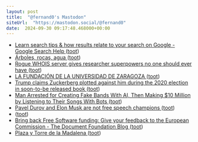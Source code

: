 ```yaml
---
layout: post
title:  "@fernand0's Mastodon"
siteUrl:  "https://mastodon.social/@fernand0"
date:  2024-09-30 09:17:48.468000+00:00
---
```

*  [Learn search tips & how results relate to your search on Google - Google Search Help ](https://support.google.com/websearch/answer/1056393) ([toot](https://mastodon.social/@fernand0/113225752146709130))
*  [Árboles, rocas, agua ](https://www.flickr.com/photos/fernand0/53993938198) ([toot](https://mastodon.social/@fernand0/113225622201629305))
*  [Rogue WHOIS server gives researcher superpowers no one should ever have ](https://arstechnica.com/security/2024/09/rogue-whois-server-gives-researcher-superpowers-no-one-should-ever-have) ([toot](https://mastodon.social/@fernand0/113225455486648106))
*  [LA FUNDACIÓN DE LA UNIVERSIDAD DE ZARAGOZA ](https://historiaragon.com/2017/05/24/la-fundacion-de-la-universidad-de-zaragoza) ([toot](https://mastodon.social/@fernand0/113225275984485158))
*  [Trump claims Zuckerberg plotted against him during the 2020 election in soon-to-be released book  ](https://www.politico.com/news/2024/08/28/trump-zuckerberg-election-book-00176639) ([toot](https://mastodon.social/@fernand0/113224573067920818))
*  [Man Arrested for Creating Fake Bands With AI, Then Making $10 Million by Listening to Their Songs With Bots ](https://futurism.com/man-arrested-fake-bands-streams-a) ([toot](https://mastodon.social/@fernand0/113223810504693198))
*  [Pavel Durov and Elon Musk are not free speech champions ](https://disconnect.blog/pavel-durov-and-elon-musk-are-not-free-speech-champions) ([toot](https://mastodon.social/@fernand0/113221981820609306))
*  [ ](https://mastodon.nu/@proteusbcn) ([toot](https://mastodon.social/@fernand0/113221836725581883))
*  [Bring back Free Software funding: Give your feedback to the European Commission - The Document Foundation Blog ](https://blog.documentfoundation.org/blog/2024/09/13/bring-back-free-software-funding-give-your-feedback-to-the-european-commission) ([toot](https://mastodon.social/@fernand0/113221733186184953))
*  [Plaza y Torre de la Madalena ](https://avecesunafoto.wordpress.com/2024/09/29/plaza-y-torre-de-la-madalena) ([toot](https://mastodon.social/@fernand0/113221605980088506))
